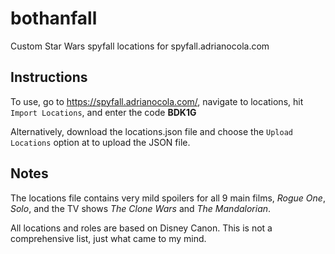 # bothanfall
Custom Star Wars spyfall locations for spyfall.adrianocola.com

## Instructions
To use, go to https://spyfall.adrianocola.com/, navigate to locations, hit `Import Locations`, and enter the code **BDK1G**

Alternatively, download the locations.json file and choose the `Upload Locations` option at to upload the JSON file.

## Notes

The locations file contains very mild spoilers for all 9 main films, *Rogue One*, *Solo*, and the TV shows *The Clone Wars* and *The Mandalorian*.

All locations and roles are based on Disney Canon. This is not a comprehensive list, just what came to my mind.